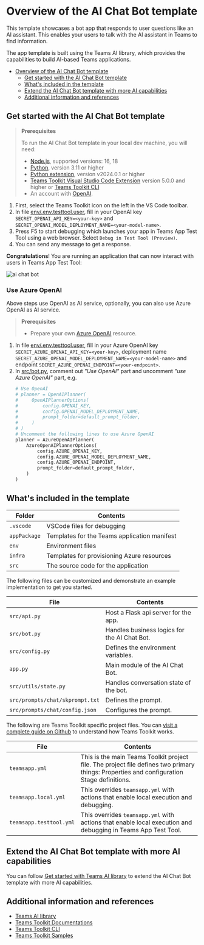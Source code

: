 # Overview of the AI Chat Bot template

This template showcases a bot app that responds to user questions like an AI assistant. This enables your users to talk with the AI assistant in Teams to find information.

The app template is built using the Teams AI library, which provides the capabilities to build AI-based Teams applications.

- [Overview of the AI Chat Bot template](#overview-of-the-ai-chat-bot-template)
  - [Get started with the AI Chat Bot template](#get-started-with-the-ai-chat-bot-template)
    <!-- - [Use Azure OpenAI](#use-azure-openai) -->
  - [What's included in the template](#whats-included-in-the-template)
  - [Extend the AI Chat Bot template with more AI capabilities](#extend-the-ai-chat-bot-template-with-more-ai-capabilities)
  - [Additional information and references](#additional-information-and-references)

## Get started with the AI Chat Bot template

> **Prerequisites**
>
> To run the AI Chat Bot template in your local dev machine, you will need:
>
> - [Node.js](https://nodejs.org/), supported versions: 16, 18
> - [Python](https://www.python.org/), version 3.11 or higher
> - [Python extension](https://code.visualstudio.com/docs/languages/python), version v2024.0.1 or higher
> - [Teams Toolkit Visual Studio Code Extension](https://aka.ms/teams-toolkit) version 5.0.0 and higher or [Teams Toolkit CLI](https://aka.ms/teamsfx-cli)
> - An account with [OpenAI](https://platform.openai.com/).

1. First, select the Teams Toolkit icon on the left in the VS Code toolbar.
1. In file [env/.env.testtool.user](env/.env.testtool.user), fill in your OpenAI key `SECRET_OPENAI_API_KEY=<your-key>` and `SECRET_OPENAI_MODEL_DEPLOYMENT_NAME=<your-model-name>`.
1. Press F5 to start debugging which launches your app in Teams App Test Tool using a web browser. Select `Debug in Test Tool (Preview)`.
1. You can send any message to get a response.

**Congratulations**! You are running an application that can now interact with users in Teams App Test Tool:

![ai chat bot](https://github.com/OfficeDev/TeamsFx/assets/9698542/9bd22201-8fda-4252-a0b3-79531c963e5e)

### Use Azure OpenAI

Above steps use OpenAI as AI service, optionally, you can also use Azure OpenAI as AI service.

> **Prerequisites**
>
> - Prepare your own [Azure OpenAI](https://aka.ms/oai/access) resource.

1. In file [env/.env.testtool.user](env/.env.testtool.user), fill in your Azure OpenAI key `SECRET_AZURE_OPENAI_API_KEY=<your-key>`, deployment name `SECRET_AZURE_OPENAI_MODEL_DEPLOYMENT_NAME=<your-model-name>` and endpoint `SECRET_AZURE_OPENAI_ENDPOINT=<your-endpoint>`.
1. In [src/bot.py](src/bot.py), comment out *"Use OpenAI"* part and uncomment *"use Azure OpenAI"* part, e.g.
    ```python
    # Use OpenAI
    # planner = OpenAIPlanner(
    #     OpenAIPlannerOptions(
    #         config.OPENAI_KEY,
    #         config.OPENAI_MODEL_DEPLOYMENT_NAME,
    #         prompt_folder=default_prompt_folder,
    #     )
    # )
    # Uncomment the following lines to use Azure OpenAI
    planner = AzureOpenAIPlanner(
        AzureOpenAIPlannerOptions(
            config.AZURE_OPENAI_KEY,
            config.AZURE_OPENAI_MODEL_DEPLOYMENT_NAME,
            config.AZURE_OPENAI_ENDPOINT,
            prompt_folder=default_prompt_folder,
        )
    )
    ```

## What's included in the template

| Folder       | Contents                                            |
| - | - |
| `.vscode`    | VSCode files for debugging                          |
| `appPackage` | Templates for the Teams application manifest        |
| `env`        | Environment files                                   |
| `infra`      | Templates for provisioning Azure resources          |
| `src`        | The source code for the application                 |

The following files can be customized and demonstrate an example implementation to get you started.

| File                                 | Contents                                           |
| - | - |
|`src/api.py`| Host a Flask api server for the app.|
|`src/bot.py`| Handles business logics for the AI Chat Bot.|
|`src/config.py`| Defines the environment variables.|
|`app.py`| Main module of the AI Chat Bot.|
|`src/utils/state.py`| Handles conversation state of the bot.|
|`src/prompts/chat/skprompt.txt`| Defines the prompt.|
|`src/prompts/chat/config.json`| Configures the prompt.|

The following are Teams Toolkit specific project files. You can [visit a complete guide on Github](https://github.com/OfficeDev/TeamsFx/wiki/Teams-Toolkit-Visual-Studio-Code-v5-Guide#overview) to understand how Teams Toolkit works.

| File                                 | Contents                                           |
| - | - |
|`teamsapp.yml`|This is the main Teams Toolkit project file. The project file defines two primary things:  Properties and configuration Stage definitions. |
|`teamsapp.local.yml`|This overrides `teamsapp.yml` with actions that enable local execution and debugging.|
|`teamsapp.testtool.yml`|This overrides `teamsapp.yml` with actions that enable local execution and debugging in Teams App Test Tool.|

## Extend the AI Chat Bot template with more AI capabilities

You can follow [Get started with Teams AI library](https://learn.microsoft.com/en-us/microsoftteams/platform/bots/how-to/teams%20conversational%20ai/how-conversation-ai-get-started) to extend the AI Chat Bot template with more AI capabilities.

## Additional information and references
- [Teams AI library](https://aka.ms/teams-ai-library)
- [Teams Toolkit Documentations](https://docs.microsoft.com/microsoftteams/platform/toolkit/teams-toolkit-fundamentals)
- [Teams Toolkit CLI](https://docs.microsoft.com/microsoftteams/platform/toolkit/teamsfx-cli)
- [Teams Toolkit Samples](https://github.com/OfficeDev/TeamsFx-Samples)